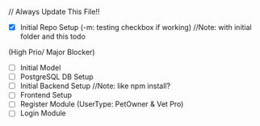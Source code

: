 // Always Update This File!!

- [x] Initial Repo Setup (-m: testing checkbox if working) //Note: with initial folder and this todo

(High Prio/ Major Blocker)
- [ ] Initial Model
- [ ] PostgreSQL DB Setup
- [ ] Initial Backend Setup //Note: like npm install?
- [ ] Frontend Setup
- [ ] Register Module (UserType: PetOwner & Vet Pro)
- [ ] Login Module